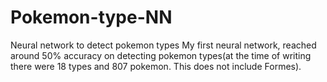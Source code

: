 # Pokemon-type-NN
Neural network to detect pokemon types
My first neural network, reached around 50% accuracy on detecting pokemon types(at the time of writing there were 18 types and 807 pokemon. This does not include Formes).
